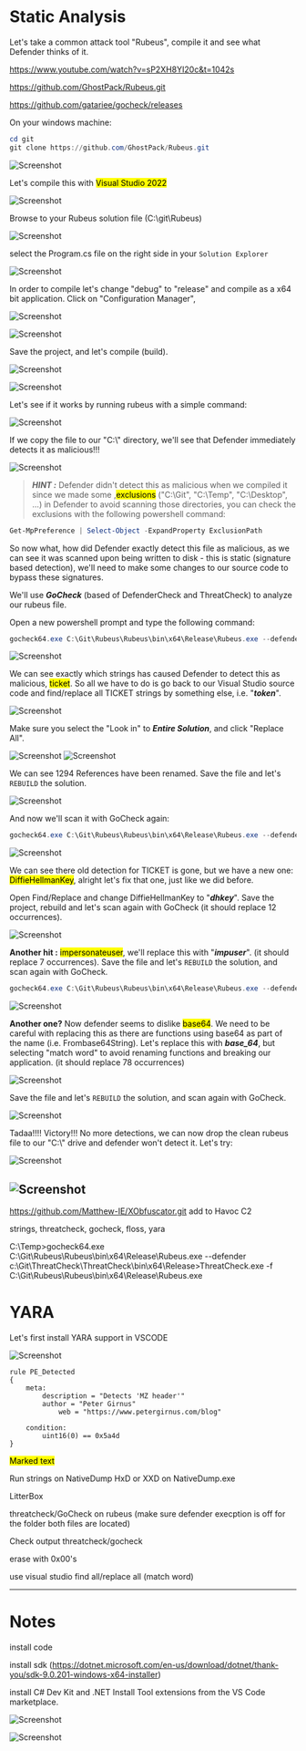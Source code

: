 # Static Analysis

Let's take a common attack tool "Rubeus", compile it and see what Defender thinks of it.

<https://www.youtube.com/watch?v=sP2XH8YI20c&t=1042s>

<https://github.com/GhostPack/Rubeus.git>

https://github.com/gatariee/gocheck/releases

On your windows machine:

```powershell
cd git
git clone https://github.com/GhostPack/Rubeus.git
```

![Screenshot](./images/rubeus_git.jpg)

Let's compile this with <mark>Visual Studio 2022</mark>

![Screenshot](./images/rubeus_vs.jpg)

Browse to your Rubeus solution file (C:\git\Rubeus)

![Screenshot](./images/rubeus_sln.jpg)

select the Program.cs file on the right side in your `Solution Explorer`

![Screenshot](./images/rubeus_prg.jpg)

In order to compile let's change "debug" to "release" and compile as a x64 bit application. Click on "Configuration Manager", 

![Screenshot](./images/rubeus_config.jpg)

![Screenshot](./images/rubeus_x64.jpg)

Save the project, and let's compile (build).

![Screenshot](./images/rubeus_build.jpg)

![Screenshot](./images/rubeus_output.jpg)

Let's see if it works by running rubeus with a simple command:

![Screenshot](./images/rubeus_logon.jpg)

If we copy the file to our "C:\\" directory, we'll see that Defender immediately detects it as malicious!!!

![Screenshot](./images/rubeus_detected.jpg)

> ***HINT :*** Defender didn't detect this as malicious when we compiled it since we made some ,<mark>exclusions</mark> ("C:\Git", "C:\Temp", "C:\Desktop", ...) in Defender to avoid scanning those directories, you can check the exclusions with the following powershell command:

```powershell
Get-MpPreference | Select-Object -ExpandProperty ExclusionPath
```

So now what, how did Defender exactly detect this file as malicious, as we can see it was scanned upon being written to disk - this is static (signature based detection), we'll need to make some changes to our source code to bypass these signatures.

We'll use ***GoCheck*** (based of DefenderCheck and ThreatCheck) to analyze our rubeus file.

Open a new powershell prompt and type the following command:

```powershell
gocheck64.exe C:\Git\Rubeus\Rubeus\bin\x64\Release\Rubeus.exe --defender
```

![Screenshot](./images/rubeus_gocheck_token.jpg)

We can see exactly which strings has caused Defender to detect this as malicious, <mark>ticket</mark>. So all we have to do is go back to our Visual Studio source code and find/replace all TICKET strings by something else, i.e. "***token***".

![Screenshot](./images/rubeus_replace.jpg)

Make sure you select the "Look in" to ***Entire Solution***, and click "Replace All".

![Screenshot](./images/rubeus_replace_ticket.jpg)
![Screenshot](./images/rubeus_replaced_ticket.jpg)

We can see 1294 References have been renamed. Save the file and let's `REBUILD` the solution. 

![Screenshot](./images/rubeus_rebuild_token.jpg)

And now we'll scan it with GoCheck again:

```powershell
gocheck64.exe C:\Git\Rubeus\Rubeus\bin\x64\Release\Rubeus.exe --defender
```

![Screenshot](./images/rubeus_gocheck_tokenfixed.jpg)

We can see there old detection for TICKET is gone, but we have a new one: <mark>DiffieHellmanKey</mark>, alright let's fix that one, just like we did before.

Open Find/Replace and change DiffieHellmanKey to "***dhkey***". Save the project, rebuild and let's scan again with GoCheck (it should replace 12 occurrences).

![Screenshot](./images/rubeus_gocheck_impuser.jpg)

**Another hit :** <mark>impersonateuser</mark>,  we'll replace this with "***impuser***". (it should replace 7 occurrences). Save the file and let's `REBUILD` the solution, and scan again with GoCheck.

```powershell
gocheck64.exe C:\Git\Rubeus\Rubeus\bin\x64\Release\Rubeus.exe --defender
```

![Screenshot](./images/rubeus_gocheck_b64.jpg)

**Another one?** Now defender seems to dislike <mark>base64</mark>. We need to be careful with replacing this as there are functions using base64 as part of the name (i.e. Frombase64String). Let's replace this with ***base_64***, but selecting "match word" to avoid renaming functions and breaking our application. (it should replace 78 occurrences)

![Screenshot](./images/rubeus_b64.jpg)

Save the file and let's `REBUILD` the solution, and scan again with GoCheck.

![Screenshot](./images/rubeus_gocheck_clean.jpg)

Tadaa!!!! Victory!!! No more detections, we can now drop the clean rubeus file to our "C:\\" drive and defender won't detect it. Let's try:

![Screenshot](./images/rubeus_defenderscan.jpg)

![Screenshot](./images/rubeus_defender_clean.jpg)
------

https://github.com/Matthew-IE/XObfuscator.git
add to Havoc C2





strings, threatcheck, gocheck, floss, yara

C:\Temp>gocheck64.exe C:\Git\Rubeus\Rubeus\bin\x64\Release\Rubeus.exe --defender
c:\Git\ThreatCheck\ThreatCheck\bin\x64\Release>ThreatCheck.exe -f C:\Git\Rubeus\Rubeus\bin\x64\Release\Rubeus.exe

# YARA


Let's first install YARA support in VSCODE

![Screenshot](./images/yaracode.jpg)

```yara
rule PE_Detected
{
    meta:
        description = "Detects 'MZ header'"
        author = "Peter Girnus"
            web = "https://www.petergirnus.com/blog"

    condition:
        uint16(0) == 0x5a4d
}
```

<mark>Marked text</mark>

Run strings on NativeDump
HxD or XXD on NativeDump.exe

LitterBox

threatcheck/GoCheck on rubeus (make sure defender execption is off for the folder both files are located)

Check output threatcheck/gocheck

erase with 0x00's

use visual studio find all/replace all (match word)

-----
# Notes
install code 

install sdk (<https://dotnet.microsoft.com/en-us/download/dotnet/thank-you/sdk-9.0.201-windows-x64-installer>)

install C# Dev Kit and .NET Install Tool extensions from the VS Code marketplace.

![Screenshot](./images/code_csharpdev.jpg)

![Screenshot](./images/code_csharinstalltool.jpg)